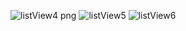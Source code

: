 ![listView4 png](https://user-images.githubusercontent.com/100869012/208272170-86ccd703-b209-4cf6-99c0-530d05234575.png)
![listView5](https://user-images.githubusercontent.com/100869012/208272175-a207a577-58a1-4833-9266-f04b1bd13b1c.png)
![listView6](https://user-images.githubusercontent.com/100869012/208272188-bc57a16d-cdc0-42c4-9953-6fd6d4d79274.png)
